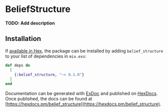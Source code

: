 # BeliefStructure

**TODO: Add description**

## Installation

If [available in Hex](https://hex.pm/docs/publish), the package can be installed
by adding `belief_structure` to your list of dependencies in `mix.exs`:

```elixir
def deps do
  [
    {:belief_structure, "~> 0.1.0"}
  ]
end
```

Documentation can be generated with [ExDoc](https://github.com/elixir-lang/ex_doc)
and published on [HexDocs](https://hexdocs.pm). Once published, the docs can
be found at [https://hexdocs.pm/belief_structure](https://hexdocs.pm/belief_structure).

